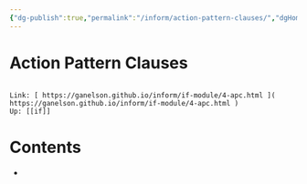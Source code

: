 ```yaml
---
{"dg-publish":true,"permalink":"/inform/action-pattern-clauses/","dgHomeLink":true,"dgPassFrontmatter":false}
---
```


# Action Pattern Clauses
```ad-info

Link: [ https://ganelson.github.io/inform/if-module/4-apc.html ]( https://ganelson.github.io/inform/if-module/4-apc.html )
Up: [[if]]
```

# Contents
- 